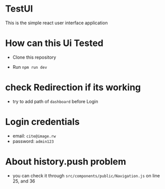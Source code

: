 # TestUI
This is the simple react user interface application
# How can this Ui Tested
- Clone this repository

- Run `npm run dev`
# check Redirection if its working
- try to add path of `dashboard` before Login

#  Login credentials 
- email: `cite@image.rw`
- password: `admin123`

#  About history.push  problem
 - you can check it through `src/components/public/Navigation.js` on line 25, and 36